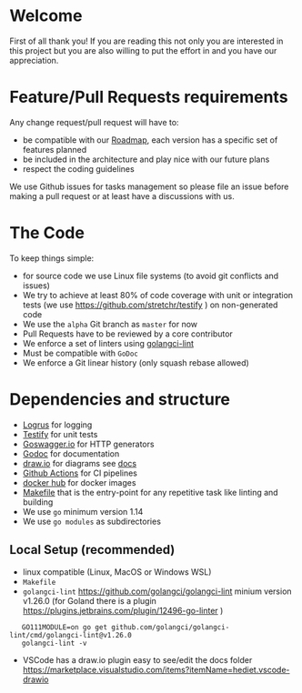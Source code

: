 # Welcome

First of all thank you! If you are reading this not only you are interested in this project but you are also willing to put the effort in and you have our appreciation.

# Feature/Pull Requests requirements

Any change request/pull request will have to:
* be compatible with our [Roadmap](./README.md), each version has a specific set of features planned
* be included in the architecture and play nice with our future plans
* respect the coding guidelines

We use Github issues for tasks management so please file an issue before making a pull request or at least have a discussions with us.

# The Code

To keep things simple: 
* for source code we use Linux file systems (to avoid git conflicts and issues)
* We try to achieve at least 80% of code coverage with unit or integration tests (we use https://github.com/stretchr/testify ) on non-generated code 
* We use the `alpha` Git branch as `master` for now
* Pull Requests have to be reviewed by a core contributor 
* We enforce a set of linters using [golangci-lint](https://golangci-lint.run/)
* Must be compatible with `GoDoc` 
* We enforce a Git linear history (only squash rebase allowed)


# Dependencies and structure

* [Logrus](https://pkg.go.dev/github.com/sirupsen/logrus?tab=doc) for logging
* [Testify](https://pkg.go.dev/mod/github.com/stretchr/testify@v1.5.1) for unit tests
* [Goswagger.io](https://goswagger.io/) for HTTP generators
* [Godoc](https://blog.golang.org/godoc) for documentation 
* [draw.io](https://app.diagrams.net/) for diagrams see [docs](./docs)
* [Github Actions](https://github.com/features/actions) for CI pipelines
* [docker hub](https://hub.docker.com/) for docker images
* [Makefile](./Makefile) that is the entry-point for any repetitive task like linting and building
* We use `go` minimum version 1.14
* We use `go modules` as subdirectories

## Local Setup (recommended)

* linux compatible (Linux, MacOS or Windows WSL)
* `Makefile`
* `golangci-lint` https://github.com/golangci/golangci-lint minium version v1.26.0   (for Goland there is a plugin https://plugins.jetbrains.com/plugin/12496-go-linter )
```
   GO111MODULE=on go get github.com/golangci/golangci-lint/cmd/golangci-lint@v1.26.0
   golangci-lint -v
```
* VSCode has a draw.io plugin easy to see/edit the docs folder https://marketplace.visualstudio.com/items?itemName=hediet.vscode-drawio

